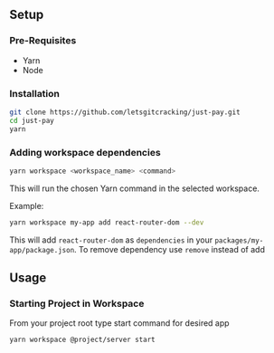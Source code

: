 ## Setup

### Pre-Requisites

- Yarn
- Node

### Installation

```bash
git clone https://github.com/letsgitcracking/just-pay.git
cd just-pay
yarn
```

### Adding workspace dependencies

```bash
yarn workspace <workspace_name> <command>
```

This will run the chosen Yarn command in the selected workspace.

Example:

```bash
yarn workspace my-app add react-router-dom --dev
```

This will add `react-router-dom` as `dependencies` in your `packages/my-app/package.json`. To remove dependency use `remove` instead of add

## Usage

### Starting Project in Workspace

From your project root type start command for desired app

```bash
yarn workspace @project/server start
```

